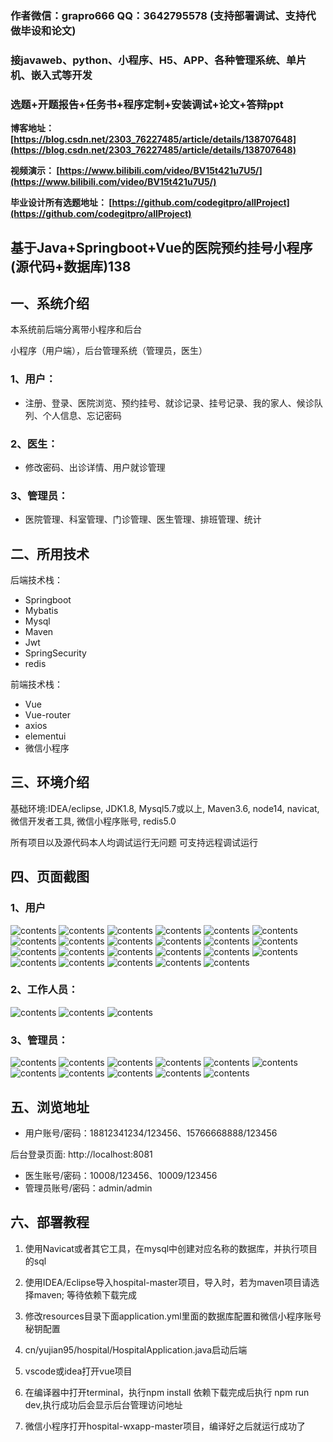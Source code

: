 ### 作者微信：grapro666 QQ：3642795578 (支持部署调试、支持代做毕设和论文)

### 接javaweb、python、小程序、H5、APP、各种管理系统、单片机、嵌入式等开发

### 选题+开题报告+任务书+程序定制+安装调试+论文+答辩ppt

**博客地址：
[https://blog.csdn.net/2303_76227485/article/details/138707648](https://blog.csdn.net/2303_76227485/article/details/138707648)**

**视频演示：
[https://www.bilibili.com/video/BV15t421u7U5/](https://www.bilibili.com/video/BV15t421u7U5/)**

**毕业设计所有选题地址：
[https://github.com/codegitpro/allProject](https://github.com/codegitpro/allProject)**

## 基于Java+Springboot+Vue的医院预约挂号小程序(源代码+数据库)138

## 一、系统介绍
本系统前后端分离带小程序和后台

小程序（用户端），后台管理系统（管理员，医生）

### 1、用户：
- 注册、登录、医院浏览、预约挂号、就诊记录、挂号记录、我的家人、候诊队列、个人信息、忘记密码
### 2、医生：
- 修改密码、出诊详情、用户就诊管理
### 3、管理员：
- 医院管理、科室管理、门诊管理、医生管理、排班管理、统计

## 二、所用技术

后端技术栈：

- Springboot
- Mybatis
- Mysql
- Maven
- Jwt
- SpringSecurity
- redis

前端技术栈：

- Vue 
- Vue-router 
- axios 
- elementui
- 微信小程序

## 三、环境介绍

基础环境:IDEA/eclipse, JDK1.8, Mysql5.7或以上, Maven3.6, node14, navicat, 微信开发者工具, 微信小程序账号, redis5.0

所有项目以及源代码本人均调试运行无问题 可支持远程调试运行

## 四、页面截图
### 1、用户
![contents](./picture/picture1.png)
![contents](./picture/picture2.png)
![contents](./picture/picture3.png)
![contents](./picture/picture4.png)
![contents](./picture/picture5.png)
![contents](./picture/picture6.png)
![contents](./picture/picture7.png)
![contents](./picture/picture8.png)
![contents](./picture/picture9.png)
![contents](./picture/picture10.png)
![contents](./picture/picture11.png)
![contents](./picture/picture12.png)
![contents](./picture/picture13.png)
![contents](./picture/picture14.png)
![contents](./picture/picture15.png)
![contents](./picture/picture16.png)
![contents](./picture/picture17.png)
![contents](./picture/picture18.png)
![contents](./picture/picture19.png)
![contents](./picture/picture20.png)
![contents](./picture/picture21.png)
![contents](./picture/picture22.png)
![contents](./picture/picture23.png)

### 2、工作人员：
![contents](./picture/picture24.png)
![contents](./picture/picture25.png)
![contents](./picture/picture26.png)

### 3、管理员：
![contents](./picture/picture27.png)
![contents](./picture/picture28.png)
![contents](./picture/picture29.png)
![contents](./picture/picture30.png)
![contents](./picture/picture31.png)
![contents](./picture/picture32.png)
![contents](./picture/picture33.png)
![contents](./picture/picture34.png)
![contents](./picture/picture35.png)
![contents](./picture/picture36.png)
![contents](./picture/picture37.png)
## 五、浏览地址
- 用户账号/密码：18812341234/123456、15766668888/123456

后台登录页面: http://localhost:8081

- 医生账号/密码：10008/123456、10009/123456
- 管理员账号/密码：admin/admin

## 六、部署教程

1. 使用Navicat或者其它工具，在mysql中创建对应名称的数据库，并执行项目的sql

2. 使用IDEA/Eclipse导入hospital-master项目，导入时，若为maven项目请选择maven; 等待依赖下载完成

3. 修改resources目录下面application.yml里面的数据库配置和微信小程序账号秘钥配置

4. cn/yujian95/hospital/HospitalApplication.java启动后端

5. vscode或idea打开vue项目

6. 在编译器中打开terminal，执行npm install 依赖下载完成后执行 npm run dev,执行成功后会显示后台管理访问地址

7. 微信小程序打开hospital-wxapp-master项目，编译好之后就运行成功了

